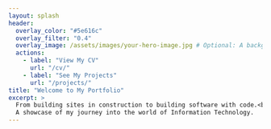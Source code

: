 ```yaml
---
layout: splash
header:
  overlay_color: "#5e616c"
  overlay_filter: "0.4"
  overlay_image: /assets/images/your-hero-image.jpg # Optional: A background image
  actions:
    - label: "View My CV"
      url: "/cv/"
    - label: "See My Projects"
      url: "/projects/"
title: "Welcome to My Portfolio"
excerpt: >
  From building sites in construction to building software with code.<br />
  A showcase of my journey into the world of Information Technology.
---
```

